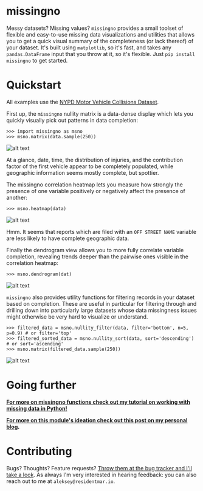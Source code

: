 # missingno

Messy datasets? Missing values? `missingno` provides a small toolset of flexible and easy-to-use missing data
visualizations and utilities that allows you to get a quick visual summary of the completeness (or lack thereof) of
your dataset. It's built using `matplotlib`, so it's fast, and takes any `pandas.DataFrame` input that you throw at
it, so it's flexible. Just `pip install missingno` to get started.

# Quickstart

All examples use the [NYPD Motor Vehicle Collisions Dataset](https://data.cityofnewyork.us/Public-Safety/NYPD-Motor-Vehicle-Collisions/h9gi-nx95).

First up, the `missingno` nullity matrix is a data-dense display which lets you quickly visually pick out patterns in
 data completion:

    >>> import missingno as msno
    >>> msno.matrix(data.sample(250))

![alt text][two_hundred_fifty]

At a glance, date, time, the distribution of injuries, and the contribution factor of the first vehicle appear to be
completely populated, while geographic information seems mostly complete, but spottier.

[two_hundred_fifty]: http://i.imgur.com/DdepYwr.png

The missingno correlation heatmap lets you measure how strongly the presence of one variable positively or negatively
affect the presence of another:

    >>> msno.heatmap(data)

![alt text][heatmap]

[heatmap]: http://i.imgur.com/VOS6dqf.png

Hmm. It seems that reports which are filed with an `OFF STREET NAME` variable are less likely to have complete
geographic data.

Finally the dendrogram view allows you to more fully correlate variable completion, revealing trends deeper than the
pairwise ones visible in the correlation heatmap:

    >>> msno.dendrogram(dat)

![alt text][dendrogram]

[dendrogram]: http://i.imgur.com/6ZBC4af.png

`missingno` also provides utility functions for filtering records in your dataset based on completion. These are
useful in particular for filtering through and drilling down into particularly large datasets whose data missingness
issues might otherwise be very hard to visualize or understand.

    >>> filtered_data = msno.nullity_filter(data, filter='bottom', n=5, p=0.9) # or filter='top'
    >>> filtered_sorted_data = msno.nullity_sort(data, sort='descending') # or sort='ascending'
    >>> msno.matrix(filtered_data.sample(250))

![alt text][matrix_sorted_filtered]

[matrix_sorted_filtered]: http://i.imgur.com/qL6zNQj.png

# Going further

**[For more on missingno functions check out my tutorial on working with missing data in Python!](http://nbviewer.jupyter.org/github/ResidentMario/python-missing-data/blob/master/missing-data.ipynb)**

**[For more on this module's ideation check out this post on my personal blog](http://www.residentmar.io/2016/03/28/missingno.html).**



# Contributing

Bugs? Thoughts? Feature requests? [Throw them at the bug tracker and I'll take a look](https://github.com/ResidentMario/missingno/issues).
As always I'm very interested in hearing feedback: you can also reach out to me at `aleksey@residentmar.io`.
